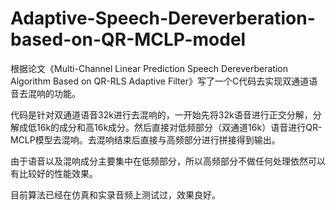 # Adaptive-Speech-Dereverberation-based-on-QR-MCLP-model
根据论文《Multi-Channel Linear Prediction Speech Dereverberation Algorithm Based on QR-RLS Adaptive Filter》写了一个C代码去实现双通道语音去混响的功能。

代码是针对双通道语音32k进行去混响的，一开始先将32k语音进行正交分解，分解成低16k的成分和高16k成分。然后直接对低频部分（双通道16k）语音进行QR-MCLP模型去混响。去混响结束后直接与高频部分进行拼接得到输出。

由于语音以及混响成分主要集中在低频部分，所以高频部分不做任何处理依然可以有比较好的性能效果。

目前算法已经在仿真和实录音频上测试过，效果良好。


